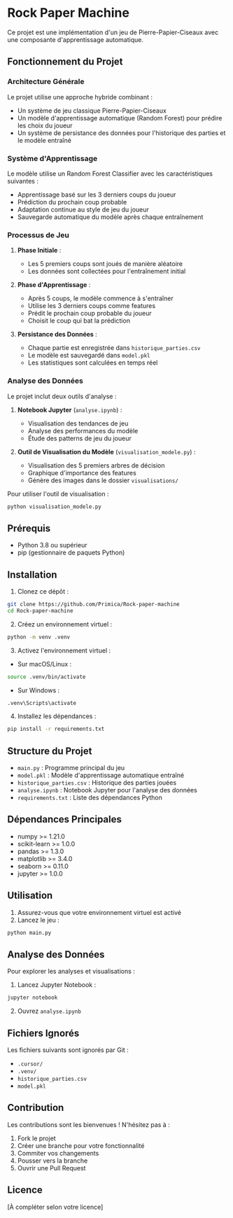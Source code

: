 # Rock Paper Machine

Ce projet est une implémentation d'un jeu de Pierre-Papier-Ciseaux avec une composante d'apprentissage automatique.

## Fonctionnement du Projet

### Architecture Générale

Le projet utilise une approche hybride combinant :
- Un système de jeu classique Pierre-Papier-Ciseaux
- Un modèle d'apprentissage automatique (Random Forest) pour prédire les choix du joueur
- Un système de persistance des données pour l'historique des parties et le modèle entraîné

### Système d'Apprentissage

Le modèle utilise un Random Forest Classifier avec les caractéristiques suivantes :
- Apprentissage basé sur les 3 derniers coups du joueur
- Prédiction du prochain coup probable
- Adaptation continue au style de jeu du joueur
- Sauvegarde automatique du modèle après chaque entraînement

### Processus de Jeu

1. **Phase Initiale** :
   - Les 5 premiers coups sont joués de manière aléatoire
   - Les données sont collectées pour l'entraînement initial

2. **Phase d'Apprentissage** :
   - Après 5 coups, le modèle commence à s'entraîner
   - Utilise les 3 derniers coups comme features
   - Prédit le prochain coup probable du joueur
   - Choisit le coup qui bat la prédiction

3. **Persistance des Données** :
   - Chaque partie est enregistrée dans `historique_parties.csv`
   - Le modèle est sauvegardé dans `model.pkl`
   - Les statistiques sont calculées en temps réel

### Analyse des Données

Le projet inclut deux outils d'analyse :

1. **Notebook Jupyter** (`analyse.ipynb`) :
   - Visualisation des tendances de jeu
   - Analyse des performances du modèle
   - Étude des patterns de jeu du joueur

2. **Outil de Visualisation du Modèle** (`visualisation_modele.py`) :
   - Visualisation des 5 premiers arbres de décision
   - Graphique d'importance des features
   - Génère des images dans le dossier `visualisations/`

Pour utiliser l'outil de visualisation :
```bash
python visualisation_modele.py
```

## Prérequis

- Python 3.8 ou supérieur
- pip (gestionnaire de paquets Python)

## Installation

1. Clonez ce dépôt :
```bash
git clone https://github.com/Primica/Rock-paper-machine
cd Rock-paper-machine
```

2. Créez un environnement virtuel :
```bash
python -m venv .venv
```

3. Activez l'environnement virtuel :
- Sur macOS/Linux :
```bash
source .venv/bin/activate
```
- Sur Windows :
```bash
.venv\Scripts\activate
```

4. Installez les dépendances :
```bash
pip install -r requirements.txt
```

## Structure du Projet

- `main.py` : Programme principal du jeu
- `model.pkl` : Modèle d'apprentissage automatique entraîné
- `historique_parties.csv` : Historique des parties jouées
- `analyse.ipynb` : Notebook Jupyter pour l'analyse des données
- `requirements.txt` : Liste des dépendances Python

## Dépendances Principales

- numpy >= 1.21.0
- scikit-learn >= 1.0.0
- pandas >= 1.3.0
- matplotlib >= 3.4.0
- seaborn >= 0.11.0
- jupyter >= 1.0.0

## Utilisation

1. Assurez-vous que votre environnement virtuel est activé
2. Lancez le jeu :
```bash
python main.py
```

## Analyse des Données

Pour explorer les analyses et visualisations :
1. Lancez Jupyter Notebook :
```bash
jupyter notebook
```
2. Ouvrez `analyse.ipynb`

## Fichiers Ignorés

Les fichiers suivants sont ignorés par Git :
- `.cursor/`
- `.venv/`
- `historique_parties.csv`
- `model.pkl`

## Contribution

Les contributions sont les bienvenues ! N'hésitez pas à :
1. Fork le projet
2. Créer une branche pour votre fonctionnalité
3. Commiter vos changements
4. Pousser vers la branche
5. Ouvrir une Pull Request

## Licence

[À compléter selon votre licence] 